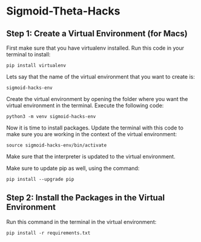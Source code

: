 # Sigmoid-Theta-Hacks
## Step 1: Create a Virtual Environment (for Macs)
First make sure that you have virtualenv installed. Run this code in your terminal to install:

	pip install virtualenv

Lets say that the name of the virtual environment that you want to create is:
	
	sigmoid-hacks-env

Create the virtual environment by opening the folder where you want the virtual environment in the terminal. Execute the following code:
	
	python3 -m venv sigmoid-hacks-env

Now it is time to install packages. Update the terminal with this code to make sure you are working in the context of the virtual environment:
	
	source sigmoid-hacks-env/bin/activate

Make sure that the interpreter is updated to the virtual environment.

Make sure to update pip as well, using the command:
	
	pip install --upgrade pip

## Step 2: Install the Packages in the Virtual Environment
Run this command in the terminal in the virtual environment:
	
	pip install -r requirements.txt
